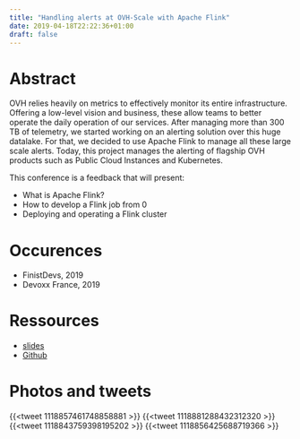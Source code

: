 ```yaml
---
title: "Handling alerts at OVH-Scale with Apache Flink"
date: 2019-04-18T22:22:36+01:00
draft: false
---
```



# Abstract

OVH relies heavily on metrics to effectively monitor its entire infrastructure. Offering a low-level vision and business, these allow teams to better operate the daily operation of our services. After managing more than 300 TB of telemetry, we started working on an alerting solution over this huge datalake. For that, we decided to use Apache Flink to manage all these large scale alerts. Today, this project manages the alerting of flagship OVH products such as Public Cloud Instances and Kubernetes.

This conference is a feedback that will present:

* What is Apache Flink?
* How to develop a Flink job from 0
* Deploying and operating a Flink cluster

# Occurences

* FinistDevs, 2019
* Devoxx France, 2019

# Ressources

* [slides](https://docs.google.com/presentation/d/1kIU3UNyhSSFFptA0_sJiIuV_SCzbvrYt0qEuQEv3vVg/edit?usp=sharing)
* [Github](https://github.com/PierreZ/ovh-alerts-flink-demo)

# Photos and tweets

{{<tweet 1118857461748858881 >}}
{{<tweet 1118881288432312320 >}}
{{<tweet 1118843759398195202 >}}
{{<tweet 1118856425688719366 >}}